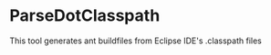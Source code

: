 ParseDotClasspath
=================

This tool generates ant buildfiles from Eclipse IDE's .classpath files
